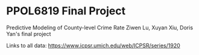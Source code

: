 # PPOL6819 Final Project
Predictive Modeling of County-level Crime Rate
Ziwen Lu, Xuyan Xiu, Doris Yan's final project

Links to all data: https://www.icpsr.umich.edu/web/ICPSR/series/1920

